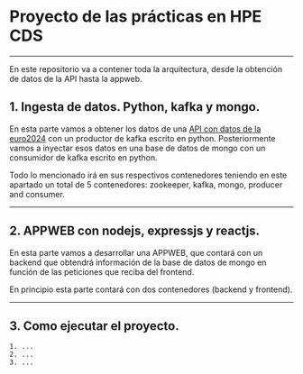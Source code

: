 
# Proyecto de las prácticas en HPE CDS
------

En este repositorio va a contener toda la arquitectura, desde la obtención de datos de la API hasta la appweb.

## 1. Ingesta de datos. Python, kafka y mongo.

En esta parte vamos a obtener los datos de una [API con datos de la euro2024](https://rapidapi.com/yuvr99-WHTEITBQbOc/api/euro-20242) con un productor de kafka escrito en python. Posteriormente vamos a inyectar esos datos en una base de datos de mongo con un consumidor de kafka escrito en python.

Todo lo mencionado irá en sus respectivos contenedores teniendo en este apartado un total de 5 contenedores: zookeeper, kafka, mongo, producer and consumer.

------


## 2. APPWEB con nodejs, expressjs y reactjs.

En esta parte vamos a desarrollar una APPWEB, que contará con un backend que obtendrá información de la base de datos de mongo en función de las peticiones que reciba del frontend. 

En principio esta parte contará con dos contenedores (backend y frontend).

------


## 3. Como ejecutar el proyecto.

    1. ...
    2. ...
    3. ...


